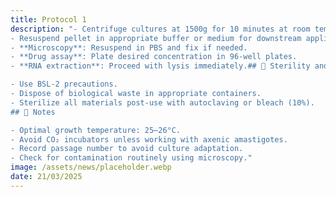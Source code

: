 ```yaml
---
title: Protocol 1
description: "- Centrifuge cultures at 1500g for 10 minutes at room temperature.
- Resuspend pellet in appropriate buffer or medium for downstream applications:
- **Microscopy**: Resuspend in PBS and fix if needed.
- **Drug assay**: Plate desired concentration in 96-well plates.
- **RNA extraction**: Proceed with lysis immediately.## 🧼 Sterility and Safety

- Use BSL-2 precautions.
- Dispose of biological waste in appropriate containers.
- Sterilize all materials post-use with autoclaving or bleach (10%).
## 📓 Notes

- Optimal growth temperature: 25–26°C.
- Avoid CO₂ incubators unless working with axenic amastigotes.
- Record passage number to avoid culture adaptation.
- Check for contamination routinely using microscopy."
image: /assets/news/placeholder.webp
date: 21/03/2025
---
```

